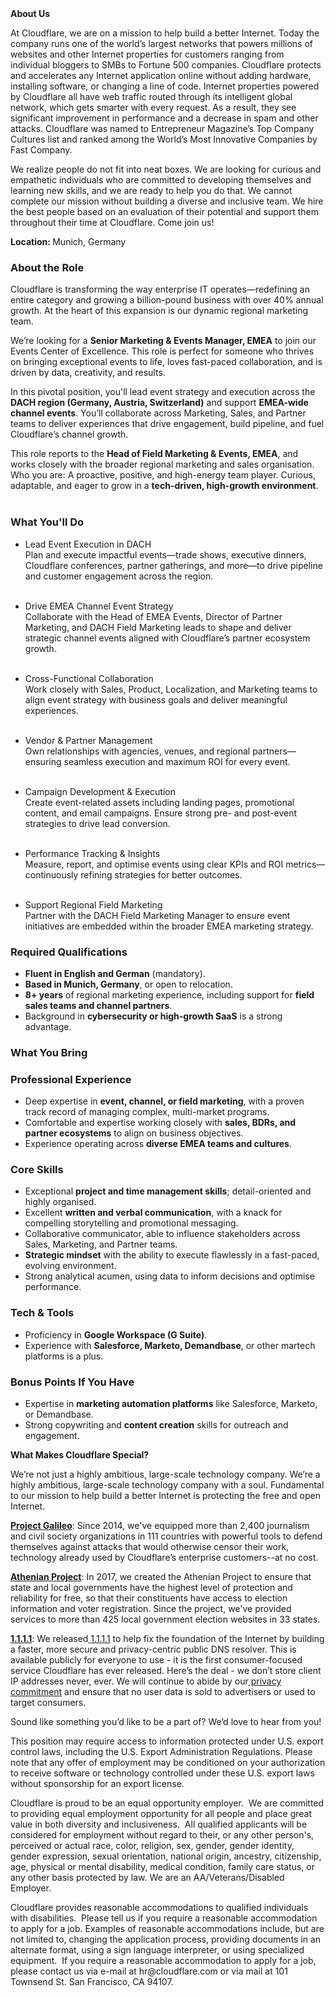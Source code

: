<div class="content-intro">
	<div><strong>About Us</strong></div>
	<div>
		<p>At Cloudflare, we are on a mission to help build a better Internet. Today the company runs one of the world’s largest networks that powers millions of websites and other Internet properties for customers ranging from individual bloggers to SMBs to Fortune 500 companies. Cloudflare protects and accelerates any Internet application online without adding hardware, installing software, or changing a line of code. Internet properties powered by Cloudflare all have web traffic routed through its intelligent global network, which gets smarter with every request. As a result, they see significant improvement in performance and a decrease in spam and other attacks. Cloudflare was named to Entrepreneur Magazine’s Top Company Cultures list and ranked among the World’s Most Innovative Companies by Fast Company.&nbsp;</p>
		<p><span style="font-weight: 400;">We realize people do not fit into neat boxes. We are looking for curious and empathetic individuals who are committed to developing themselves and learning new skills, and we are ready to help you do that. We cannot complete our mission without building a diverse and inclusive team. We hire the best people based on an evaluation of their potential and support them throughout their time at Cloudflare. Come join us!&nbsp;</span></p>
	</div>
</div>
<p><strong>Location: </strong>Munich, Germany</p>
<h3><strong>About the Role</strong></h3>
<p>Cloudflare is transforming the way enterprise IT operates—redefining an entire category and growing a billion-pound business with over 40% annual growth. At the heart of this expansion is our dynamic regional marketing team.</p>
<p>We’re looking for a <strong>Senior Marketing &amp; Events Manager, EMEA</strong> to join our Events Center of Excellence. This role is perfect for someone who thrives on bringing exceptional events to life, loves fast-paced collaboration, and is driven by data, creativity, and results.</p>
<p>In this pivotal position, you'll lead event strategy and execution across the <strong>DACH region (Germany, Austria, Switzerland)</strong> and support <strong>EMEA-wide channel events</strong>. You’ll collaborate across Marketing, Sales, and Partner teams to deliver experiences that drive engagement, build pipeline, and fuel Cloudflare’s channel growth.</p>
<p>This role reports to the <strong>Head of Field Marketing &amp; Events, EMEA</strong>, and works closely with the broader regional marketing and sales organisation. Who you are: A proactive, positive, and high-energy team player. Curious, adaptable, and eager to grow in a <strong>tech-driven, high-growth environment</strong>.<br><br></p>
<h3><strong>What You'll Do</strong></h3>
<ul>
	<li>
		<p>Lead Event Execution in DACH<br>Plan and execute impactful events—trade shows, executive dinners, Cloudflare conferences, partner gatherings, and more—to drive pipeline and customer engagement across the region.<br><br></p>
	</li>
	<li>
		<p>Drive EMEA Channel Event Strategy<br>Collaborate with the Head of EMEA Events, Director of Partner Marketing, and DACH Field Marketing leads to shape and deliver strategic channel events aligned with Cloudflare’s partner ecosystem growth.<br><br></p>
	</li>
	<li>
		<p>Cross-Functional Collaboration<br>Work closely with Sales, Product, Localization, and Marketing teams to align event strategy with business goals and deliver meaningful experiences.<br><br></p>
	</li>
	<li>
		<p>Vendor &amp; Partner Management<br>Own relationships with agencies, venues, and regional partners—ensuring seamless execution and maximum ROI for every event.<br><br></p>
	</li>
	<li>
		<p>Campaign Development &amp; Execution<br>Create event-related assets including landing pages, promotional content, and email campaigns. Ensure strong pre- and post-event strategies to drive lead conversion.<br><br></p>
	</li>
	<li>
		<p>Performance Tracking &amp; Insights<br>Measure, report, and optimise events using clear KPIs and ROI metrics—continuously refining strategies for better outcomes.<br><br></p>
	</li>
	<li>
		<p>Support Regional Field Marketing<br>Partner with the DACH Field Marketing Manager to ensure event initiatives are embedded within the broader EMEA marketing strategy.</p>
	</li>
</ul>
<h3><strong>Required Qualifications</strong></h3>
<ul>
	<li><strong>Fluent in English and German</strong> (mandatory).</li>
	<li><strong>Based in Munich, Germany</strong>, or open to relocation.</li>
	<li><strong>8+ years</strong> of regional marketing experience, including support for <strong>field sales teams and channel partners</strong>.</li>
	<li>Background in <strong>cybersecurity or high-growth SaaS</strong> is a strong advantage.</li>
</ul>
<h3><strong>What You Bring</strong></h3>
<h3><strong>Professional Experience</strong></h3>
<ul>
	<li>Deep expertise in <strong>event, channel, or field marketing</strong>, with a proven track record of managing complex, multi-market programs.</li>
	<li>Comfortable and expertise working closely with <strong>sales, BDRs, and partner ecosystems</strong> to align on business objectives.</li>
	<li>Experience operating across <strong>diverse EMEA teams and cultures</strong>.</li>
</ul>
<h3><strong>Core Skills</strong></h3>
<ul>
	<li>Exceptional <strong>project and time management skills</strong>; detail-oriented and highly organised.</li>
	<li>Excellent <strong>written and verbal communication</strong>, with a knack for compelling storytelling and promotional messaging.</li>
	<li>Collaborative communicator, able to influence stakeholders across Sales, Marketing, and Partner teams.</li>
	<li><strong>Strategic mindset</strong> with the ability to execute flawlessly in a fast-paced, evolving environment.</li>
	<li>Strong analytical acumen, using data to inform decisions and optimise performance.</li>
</ul>
<h3><strong>Tech &amp; Tools</strong></h3>
<ul>
	<li>Proficiency in <strong>Google Workspace (G Suite)</strong>.</li>
	<li>Experience with <strong>Salesforce, Marketo, Demandbase</strong>, or other martech platforms is a plus.</li>
</ul>
<h3><strong>Bonus Points If You Have</strong></h3>
<ul>
	<li>Expertise in <strong>marketing automation platforms</strong> like Salesforce, Marketo, or Demandbase.</li>
	<li>Strong copywriting and&nbsp;<strong>content creation</strong> skills for outreach and engagement.</li>
</ul>
<div class="content-conclusion">
	<p><strong>What Makes Cloudflare Special?</strong></p>
	<p><span style="font-weight: 400;">We’re not just a highly ambitious, large-scale technology company. We’re a highly ambitious, large-scale technology company with a soul. Fundamental to our mission to help build a better Internet is protecting the free and open Internet.</span></p>
	<p><a href="https://blog.cloudflare.com/protecting-free-expression-online/"><strong>Project Galileo</strong></a><span style="font-weight: 400;">: Since 2014, we've equipped more than 2,400 journalism and civil society organizations in 111 countries with powerful tools to defend themselves against attacks that would otherwise censor their work, technology already used by Cloudflare’s enterprise customers--at no cost.</span></p>
	<p><strong><a href="https://www.cloudflare.com/athenian/">Athenian Project</a></strong><span style="font-weight: 400;">: In 2017, we created the Athenian Project to ensure that state and local governments have the highest level of protection and reliability for free, so that their constituents have access to election information and voter registration. Since the project, we've provided services to more than 425 local government election websites in 33 states.</span></p>
	<p><a href="https://1.1.1.1/"><strong>1.1.1.1</strong></a><span style="font-weight: 400;">: We released</span><a href="https://1.1.1.1/"> <span style="font-weight: 400;">1.1.1.1</span></a><span style="font-weight: 400;"> to help fix the foundation of the Internet by building a faster, more secure and privacy-centric public DNS resolver. This is available publicly for everyone to use - it is the first consumer-focused service Cloudflare has ever released. Here’s the deal - we don’t store client IP addresses never, ever. We will continue to abide by our</span><a href="https://developers.cloudflare.com/1.1.1.1/privacy/public-dns-resolver"> privacy commitment</a><span style="font-weight: 400;"> and ensure that no user data is sold to advertisers or used to target consumers.</span></p>
	<p><span style="font-weight: 400;">Sound like something you’d like to be a part of? We’d love to hear from you!</span></p>
	<p><span style="font-weight: 400;">This position may require access to information protected under U.S. export control laws, including the U.S. Export Administration Regulations. Please note that any offer of employment may be conditioned on your authorization to receive software or technology controlled under these U.S. export laws without sponsorship for an export license.</span></p>
	<p><span style="font-weight: 400;">Cloudflare is proud to be an equal opportunity employer. &nbsp;We are committed to providing equal employment opportunity for all people and place great value in both diversity and inclusiveness. &nbsp;All qualified applicants will be considered for employment without regard to their, or any other person's, perceived or actual</span> <span style="font-weight: 400;">race, color, religion, sex, gender, gender identity, gender expression, sexual orientation, national origin, ancestry, citizenship, age, physical or mental disability, medical condition, family care status, or any other basis protected by law. </span><span style="font-weight: 400;">We are an AA/Veterans/Disabled Employer.</span></p>
	<p><span style="font-weight: 400;">Cloudflare provides reasonable accommodations to qualified individuals with disabilities. &nbsp;Please tell us if you require a reasonable accommodation to apply for a job. Examples of reasonable accommodations include, but are not limited to, changing the application process, providing documents in an alternate format, using a sign language interpreter, or using specialized equipment. &nbsp;If you require a reasonable accommodation to apply for a job, please contact us via e-mail at </span><span style="font-weight: 400;">hr@cloudflare.com</span><span style="font-weight: 400;"> or via mail at 101 Townsend St. San Francisco, CA 94107.</span></p>
</div>